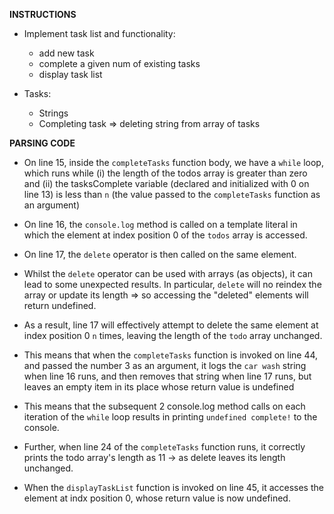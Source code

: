 **INSTRUCTIONS**
- Implement task list and functionality: 
  - add new task
  - complete a given num of existing tasks
  - display task list

- Tasks: 
  - Strings
  - Completing task => deleting string from array of tasks


**PARSING CODE**
- On line 15, inside the `completeTasks` function body, we have a `while` loop, which runs while (i) the length of the todos array is greater than zero and (ii) the tasksComplete variable (declared and initialized with 0 on line 13) is less than `n` (the value passed to the `completeTasks` function as an argument)

- On line 16, the `console.log` method is called on a template literal in which the element at index position 0 of the `todos` array is accessed. 

- On line 17, the `delete` operator is then called on the same element.  

- Whilst the `delete` operator can be used with arrays (as objects), it can lead to some unexpected results. In particular, `delete` will no reindex the array or update its length => so accessing the "deleted" elements will return undefined.  

- As a result, line 17 will effectively attempt to delete the same element at index position 0 `n` times, leaving the length of the `todo` array unchanged. 

- This means that when the `completeTasks` function is invoked on line 44, and passed the number 3 as an argument, it logs the `car wash` string when line 16 runs, and then removes that string when line 17 runs, but leaves an empty item in its place whose return value is undefined

- This means that the subsequent 2 console.log method calls on each iteration of the `while` loop results in printing `undefined complete!` to the console. 

- Further, when line 24 of the `completeTasks` function runs, it correctly prints the todo array's length as 11 -> as delete leaves its length unchanged. 

- When the `displayTaskList` function is invoked on line 45, it accesses the element at indx position 0, whose return value is now undefined.  